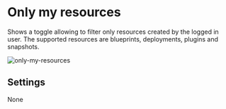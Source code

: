 # Only my resources
Shows a toggle allowing to filter only resources created by the logged in user. The supported resources are blueprints, deployments, plugins and snapshots. 

![only-my-resources](https://docs.cloudify.co/5.1/images/ui/widgets/only_my_resources.png)


## Settings

None
